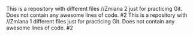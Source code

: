 This is a repository with different files
//Zmiana 2
just for practicing Git. Does not contain any awesome lines of code. #2
This is a repository with
//Zmiana 1
 different files just for practicing Git. Does not contain any awesome lines of code. #2

